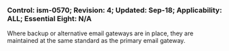 ### Control: ism-0570; Revision: 4; Updated: Sep-18; Applicability: ALL; Essential Eight: N/A
<p>Where backup or alternative email gateways are in place, they are maintained at the same standard as the primary email gateway.</p>